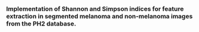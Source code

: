 <h3> Implementation of Shannon and Simpson indices for feature extraction in segmented melanoma and non-melanoma images from the PH2 database. </h3>

